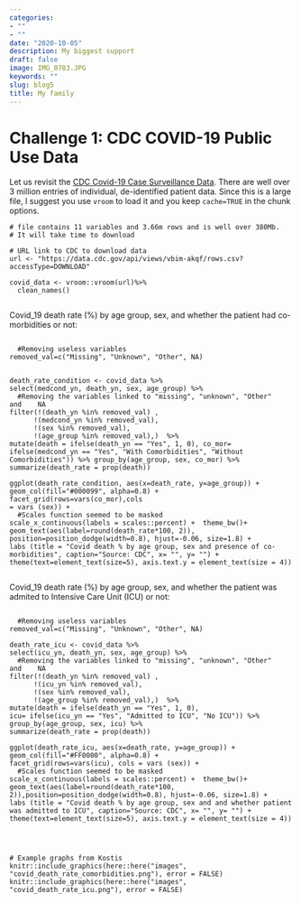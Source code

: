 ```yaml
---
categories:
- ""
- ""
date: "2020-10-05"
description: My biggest support
draft: false
image: IMG_0783.JPG
keywords: ""
slug: blog5
title: My family
---
```


# Challenge 1: CDC COVID-19 Public Use Data

Let us revisit the [CDC Covid-19 Case Surveillance Data](https://data.cdc.gov/Case-Surveillance/COVID-19-Case-Surveillance-Public-Use-Data/vbim-akqf). There are well over 3 million entries of individual, de-identified patient data. Since this is a large file, I suggest you use `vroom` to load it and you keep `cache=TRUE` in the chunk options.


```{r, cache=TRUE}
# file contains 11 variables and 3.66m rows and is well over 380Mb. 
# It will take time to download

# URL link to CDC to download data
url <- "https://data.cdc.gov/api/views/vbim-akqf/rows.csv?accessType=DOWNLOAD"

covid_data <- vroom::vroom(url)%>% 
  clean_names()


```


Covid_19 death rate (%) by age group, sex, and whether the patient had co-morbidities or not:

```{r covid_challenge1.1, out.width="100%"}

  #Removing useless variables
removed_val=c("Missing", "Unknown", "Other", NA)


death_rate_condition <- covid_data %>%
select(medcond_yn, death_yn, sex, age_group) %>% 
  #Removing the variables linked to "missing", "unknown", "Other"   and    NA
filter(!(death_yn %in% removed_val) ,
      !(medcond_yn %in% removed_val), 
      !(sex %in% removed_val),
      !(age_group %in% removed_val),)  %>%
mutate(death = ifelse(death_yn == "Yes", 1, 0), co_mor=
ifelse(medcond_yn == "Yes", "With Comorbidities", "Without
Comorbidities")) %>% group_by(age_group, sex, co_mor) %>%
summarize(death_rate = prop(death))

ggplot(death_rate_condition, aes(x=death_rate, y=age_group)) +
geom_col(fill="#000099", alpha=0.8) + facet_grid(rows=vars(co_mor),cols
= vars (sex)) +
  #Scales function seemed to be masked
scale_x_continuous(labels = scales::percent) +  theme_bw()+
geom_text(aes(label=round(death_rate*100, 2)),
position=position_dodge(width=0.8), hjust=-0.06, size=1.8) + 
labs (title = "Covid death % by age group, sex and presence of co-morbidities", caption="Source: CDC", x= "", y= "") + theme(text=element_text(size=5), axis.text.y = element_text(size = 4))
      

```

Covid_19 death rate (%) by age group, sex, and whether the patient was admited 
to Intensive Care Unit (ICU) or not:

```{r covid_challenge1.2, out.width="100%" }

  #Removing useless variables
removed_val=c("Missing", "Unknown", "Other", NA)

death_rate_icu <- covid_data %>%
select(icu_yn, death_yn, sex, age_group) %>% 
  #Removing the variables linked to "missing", "unknown", "Other"   and    NA 
filter(!(death_yn %in% removed_val) ,
      !(icu_yn %in% removed_val), 
      !(sex %in% removed_val),
      !(age_group %in% removed_val),)  %>%
mutate(death = ifelse(death_yn == "Yes", 1, 0), 
icu= ifelse(icu_yn == "Yes", "Admitted to ICU", "No ICU")) %>%
group_by(age_group, sex, icu) %>% 
summarize(death_rate = prop(death))
  
ggplot(death_rate_icu, aes(x=death_rate, y=age_group)) +  geom_col(fill="#FF0000", alpha=0.8) + 
facet_grid(rows=vars(icu), cols = vars (sex)) +
  #Scales function seemed to be masked
scale_x_continuous(labels = scales::percent) +  theme_bw()+
geom_text(aes(label=round(death_rate*100, 2)),position=position_dodge(width=0.8), hjust=-0.06, size=1.8) + 
labs (title = "Covid death % by age group, sex and and whether patient was admitted to ICU", caption="Source: CDC", x= "", y= "") +
theme(text=element_text(size=5), axis.text.y = element_text(size = 4))
   
    
```


```{r}

# Example graphs from Kostis
knitr::include_graphics(here::here("images", "covid_death_rate_comorbidities.png"), error = FALSE)
knitr::include_graphics(here::here("images", "covid_death_rate_icu.png"), error = FALSE)

```
